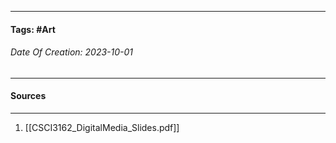 __________________________________________________________________________
#### **Tags:** #Art
###### *Date Of Creation: 2023-10-01*
__________________________________________________________________________


#### Sources
__________________________________________________________________________
1. [[CSCI3162_DigitalMedia_Slides.pdf]]
